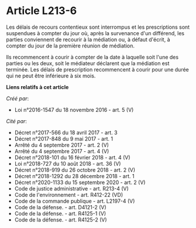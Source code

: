 # Article L213-6

Les délais de recours contentieux sont interrompus et les prescriptions sont suspendues à compter du jour où, après la
survenance d'un différend, les parties conviennent de recourir à la médiation ou, à défaut d'écrit, à compter du jour de la
première réunion de médiation.

Ils recommencent à courir à compter de la date à laquelle soit l'une des parties ou les deux, soit le médiateur déclarent que
la médiation est terminée. Les délais de prescription recommencent à courir pour une durée qui ne peut être inférieure à six
mois.

**Liens relatifs à cet article**

_Créé par_:

  - Loi n°2016-1547 du 18 novembre 2016 - art. 5 (V)

_Cité par_:

  - Décret n°2017-566 du 18 avril 2017 - art. 3
  - Décret n°2017-848 du 9 mai 2017 - art. 1
  - Arrêté du 4 septembre 2017 - art. 2 (V)
  - Arrêté du 4 septembre 2017 - art. 4 (V)
  - Décret n°2018-101 du 16 février 2018 - art. 4 (V)
  - Loi n°2018-727 du 10 août 2018 - art. 36 (V)
  - Décret n°2018-919 du 26 octobre 2018 - art. 2 (V)
  - Décret n°2018-1292 du 28 décembre 2018 - art. 1
  - Décret n°2020-1133 du 15 septembre 2020 - art. 2 (V)
  - Code de justice administrative - art. R213-4 (V)
  - Code de l'environnement - art. R412-22 (VD)
  - Code de la commande publique - art. L2197-4 (V)
  - Code de la défense. - art. D4121-2 (V)
  - Code de la défense. - art. R4125-1 (V)
  - Code de la défense. - art. R4125-2 (V)
